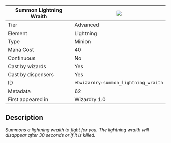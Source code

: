 | Summon Lightning Wraith |![](https://github.com/Electroblob77/Wizardry/blob/1.12.2/src/main/resources/assets/ebwizardry/textures/spells/summon_lightning_wraith.png)|
|---|---|
| Tier | Advanced |
| Element | Lightning |
| Type | Minion |
| Mana Cost | 40 |
| Continuous | No |
| Cast by wizards | Yes |
| Cast by dispensers | Yes |
| ID | `ebwizardry:summon_lightning_wraith` |
| Metadata | 62 |
| First appeared in | Wizardry 1.0 |
## Description
_Summons a lightning wraith to fight for you. The lightning wraith will disappear after 30 seconds or if it is killed._